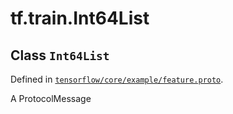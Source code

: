 <div itemscope itemtype="http://developers.google.com/ReferenceObject">
<meta itemprop="name" content="tf.train.Int64List" />
<meta itemprop="path" content="Stable" />
</div>

# tf.train.Int64List

## Class `Int64List`





Defined in [`tensorflow/core/example/feature.proto`](https://www.tensorflow.org/code/tensorflow/core/example/feature.proto).

A ProtocolMessage

